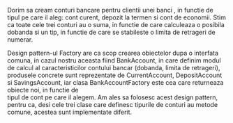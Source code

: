 
Dorim sa cream conturi bancare pentru clientii unei banci , in functie de tipul pe care il aleg: cont curent, depozit la termen 
si cont de economii. Stim ca toate cele trei conturi au o suma, in functie de care calculeaza o posibila dobanda si un tip, in 
functie de care se stabileste o limita de retrageri de numerar.

Design pattern-ul Factory are ca scop crearea obiectelor dupa o interfata comuna, in cazul nostru aceasta fiind BankAccount, in
care  definim modul de calcul al caracteristicilor contului bancar (dobanda, limita de retrageri), produsele concrete sunt reprezentate
de CurrentAccount, DepositAccount si SavingsAccount, iar clasa BankAccountFactory este cea care returneaza obiecte noi, in functie de  
tipul de cont pe care il alegem. Am ales sa folosesc acest design pattern, pentru ca, desi cele trei clase care definesc tipurile de 
conturi au metode comune, acestea sunt implementate diferit. 

